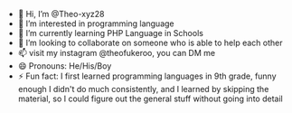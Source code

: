 - 👋 Hi, I’m @Theo-xyz28
- 👀 I’m interested in programming language
- 🌱 I’m currently learning PHP Language in Schools
- 💞️ I’m looking to collaborate on someone who is able to help each other
- 📫 visit my instagram @theofukeroo, you can DM me
- 😄 Pronouns: He/His/Boy
- ⚡ Fun fact: I first learned programming languages in 9th grade, funny enough I didn't do much consistently, and I learned by skipping the material, so I could figure out the general stuff without going into detail

<!---
Theo-xyz28/Theo-xyz28 is a ✨ special ✨ repository because its `README.md` (this file) appears on your GitHub profile.
You can click the Preview link to take a look at your changes.
--->

